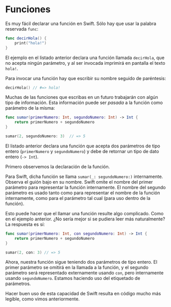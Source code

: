 # Funciones

Es muy fácil declarar una función en Swift. Sólo hay que usar la palabra reservada `func`:

```swift
func decirHola() {
    print("hola!")
}
```

El ejemplo en el listado anterior declara una función llamada `decirHola`, que no acepta ningún parámetro, y al ser invocada imprimirá en pantalla el texto `hola!`.

Para invocar una función hay que escribir su nombre seguido de paréntesis:

```swift
decirHola() // #=> hola!
```

Muchas de las funciones que escribas en un futuro trabajarán con algún tipo de información. Esta información puede ser *pasada* a la función como parámetro de la misma:

```swift
func sumar(primerNumero: Int, segundoNumero: Int) -> Int {
    return primerNumero + segundoNumero
}

sumar(2, segundoNumero: 3)  // => 5
```

El listado anterior declara una función que acepta dos parámetros de tipo entero (`primerNumero` y `segundoNumero`) y debe de retornar un tipo de dato entero (`-> Int`).

Primero observemos la declaración de la función.  

Para Swift, dicha función se llama `sumar(_: segundoNumero:)` internamente. Observa el guión bajo en su nombre. Swift omite el nombre del primer parámetro para representar la función internamente. El nombre del segundo parámetro es usado tanto como para representar el nombre de la función internamente, como para el parámetro tal cual (para uso dentro de la función).

Esto puede hacer que el llamar una función resulte algo complicado. Como en el ejemplo anterior. ¿No sería mejor si se pudiera leer más naturalmente? La respuesta es sí:

```swift
func sumar(primerNumero: Int, con segundoNumero: Int) -> Int {
    return primerNumero + segundoNumero
}

sumar(2, con: 3) // => 5
```

Ahora, nuestra función sigue teniendo dos parámetros de tipo entero. El primer parámetro se omitirá en la llamada a la función, y el segundo parámetro será representado externamente usando `con`, pero internamente usando `segundoNumero`. Estamos haciendo uso del etiquetado de parámetros.

Hacer buen uso de esta capacidad de Swift resulta en código mucho más legible, como vimos anteriormente.
